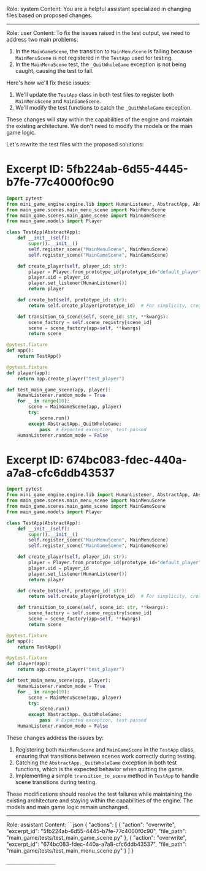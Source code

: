 Role: system
Content: You are a helpful assistant specialized in changing files based on proposed changes.
__________________
Role: user
Content: To fix the issues raised in the test output, we need to address two main problems:

1. In the `MainGameScene`, the transition to `MainMenuScene` is failing because `MainMenuScene` is not registered in the `TestApp` used for testing.
2. In the `MainMenuScene` test, the `_QuitWholeGame` exception is not being caught, causing the test to fail.

Here's how we'll fix these issues:

1. We'll update the `TestApp` class in both test files to register both `MainMenuScene` and `MainGameScene`.
2. We'll modify the test functions to catch the `_QuitWholeGame` exception.

These changes will stay within the capabilities of the engine and maintain the existing architecture. We don't need to modify the models or the main game logic.

Let's rewrite the test files with the proposed solutions:

# Excerpt ID: 5fb224ab-6d55-4445-b7fe-77c4000f0c90
```python main_game/tests/test_main_game_scene.py
import pytest
from mini_game_engine.engine.lib import HumanListener, AbstractApp, AbstractGameScene
from main_game.scenes.main_menu_scene import MainMenuScene
from main_game.scenes.main_game_scene import MainGameScene
from main_game.models import Player

class TestApp(AbstractApp):
    def __init__(self):
        super().__init__()
        self.register_scene("MainMenuScene", MainMenuScene)
        self.register_scene("MainGameScene", MainGameScene)

    def create_player(self, player_id: str):
        player = Player.from_prototype_id(prototype_id="default_player")
        player.uid = player_id
        player.set_listener(HumanListener())
        return player

    def create_bot(self, prototype_id: str):
        return self.create_player(prototype_id)  # For simplicity, create a player instead of a bot

    def transition_to_scene(self, scene_id: str, **kwargs):
        scene_factory = self.scene_registry[scene_id]
        scene = scene_factory(app=self, **kwargs)
        return scene

@pytest.fixture
def app():
    return TestApp()

@pytest.fixture
def player(app):
    return app.create_player("test_player")

def test_main_game_scene(app, player):
    HumanListener.random_mode = True
    for _ in range(10):
        scene = MainGameScene(app, player)
        try:
            scene.run()
        except AbstractApp._QuitWholeGame:
            pass  # Expected exception, test passed
    HumanListener.random_mode = False
```

# Excerpt ID: 674bc083-fdec-440a-a7a8-cfc6ddb43537
```python main_game/tests/test_main_menu_scene.py
import pytest
from mini_game_engine.engine.lib import HumanListener, AbstractApp, AbstractGameScene
from main_game.scenes.main_menu_scene import MainMenuScene
from main_game.scenes.main_game_scene import MainGameScene
from main_game.models import Player

class TestApp(AbstractApp):
    def __init__(self):
        super().__init__()
        self.register_scene("MainMenuScene", MainMenuScene)
        self.register_scene("MainGameScene", MainGameScene)

    def create_player(self, player_id: str):
        player = Player.from_prototype_id(prototype_id="default_player")
        player.uid = player_id
        player.set_listener(HumanListener())
        return player

    def create_bot(self, prototype_id: str):
        return self.create_player(prototype_id)  # For simplicity, create a player instead of a bot

    def transition_to_scene(self, scene_id: str, **kwargs):
        scene_factory = self.scene_registry[scene_id]
        scene = scene_factory(app=self, **kwargs)
        return scene

@pytest.fixture
def app():
    return TestApp()

@pytest.fixture
def player(app):
    return app.create_player("test_player")

def test_main_menu_scene(app, player):
    HumanListener.random_mode = True
    for _ in range(10):
        scene = MainMenuScene(app, player)
        try:
            scene.run()
        except AbstractApp._QuitWholeGame:
            pass  # Expected exception, test passed
    HumanListener.random_mode = False
```

These changes address the issues by:

1. Registering both `MainMenuScene` and `MainGameScene` in the `TestApp` class, ensuring that transitions between scenes work correctly during testing.
2. Catching the `AbstractApp._QuitWholeGame` exception in both test functions, which is the expected behavior when quitting the game.
3. Implementing a simple `transition_to_scene` method in `TestApp` to handle scene transitions during testing.

These modifications should resolve the test failures while maintaining the existing architecture and staying within the capabilities of the engine. The models and main game logic remain unchanged.
__________________
Role: assistant
Content: ```json
{
  "actions": [
    {
      "action": "overwrite",
      "excerpt_id": "5fb224ab-6d55-4445-b7fe-77c4000f0c90",
      "file_path": "main_game/tests/test_main_game_scene.py"
    },
    {
      "action": "overwrite",
      "excerpt_id": "674bc083-fdec-440a-a7a8-cfc6ddb43537",
      "file_path": "main_game/tests/test_main_menu_scene.py"
    }
  ]
}
```
__________________

